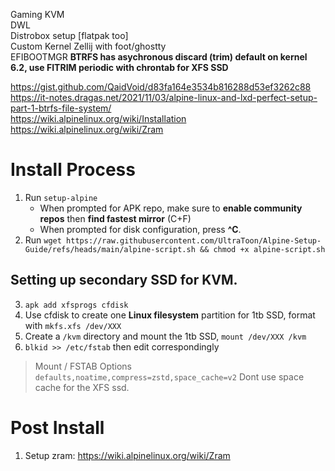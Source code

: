 Gaming KVM  
DWL  
Distrobox setup [flatpak too]  
Custom Kernel
Zellij with foot/ghostty  
EFIBOOTMGR
**BTRFS has asychronous discard (trim) default on kernel 6.2, use FITRIM periodic with chrontab for XFS SSD**

https://gist.github.com/QaidVoid/d83fa164e3534b816288d53ef3262c88  
https://it-notes.dragas.net/2021/11/03/alpine-linux-and-lxd-perfect-setup-part-1-btrfs-file-system/  
https://wiki.alpinelinux.org/wiki/Installation  
https://wiki.alpinelinux.org/wiki/Zram  

# Install Process
1. Run `setup-alpine`
   - When prompted for APK repo, make sure to **enable community repos** then **find fastest mirror** (C+F)
   - When prompted for disk configuration, press **^C**.
6. Run `wget https://raw.githubusercontent.com/UltraToon/Alpine-Setup-Guide/refs/heads/main/alpine-script.sh && chmod +x alpine-script.sh`

## Setting up secondary SSD for KVM.  
3. `apk add xfsprogs cfdisk`
4. Use cfdisk to create one **Linux filesystem** partition for 1tb SSD, format with `mkfs.xfs /dev/XXX`
5. Create a `/kvm` directory and mount the 1tb SSD, `mount /dev/XXX /kvm`
6. `blkid >> /etc/fstab` then edit correspondingly

> Mount / FSTAB Options
`defaults,noatime,compress=zstd,space_cache=v2`
Dont use space cache for the XFS ssd.

# Post Install
1. Setup zram: https://wiki.alpinelinux.org/wiki/Zram  
